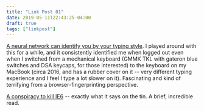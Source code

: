 ```yaml
---
title: "Link Post 01"
date: 2019-05-11T22:43:25-04:00
draft: true
tags: ["linkpost"]
---
```


[A neural network can identify you by your typing style](https://gradtype.darksi.de/).  I played around with this for a while, and it consistently identified me when logged out even when I switched from a mechanical keyboard (GMMK TKL with gateron blue switches and DSA keycaps, for those interested) to the keyboard on my MacBook (circa 2016, and has a rubber cover on it -- very different typing experience and I feel I type a lot slower on it).  Fascinating and kind of terrifying from a browser-fingerprinting perspective.  

[A conspiracy to kill IE6](http://blog.chriszacharias.com/a-conspiracy-to-kill-ie6) -- exactly what it says on the tin.  A brief, incredible read.  



